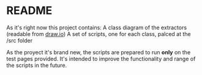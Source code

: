 # README #

As it's right now this project contains:
A class diagram of the extractors (readable from [draw.io](https://www.draw.io/))
A set of scripts, one for each class, palced at the /src folder

As the proyect it's brand new, the scripts are prepared to run **only** on the test pages provided.
It's intended to improve the functionality and range of the scripts in the future.

